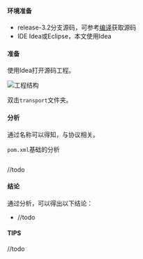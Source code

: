 #### 环境准备

- release-3.2分支源码，可参考[编译](编译.md)获取源码
- IDE Idea或Eclipse，本文使用Idea


#### 准备

使用Idea打开源码工程。

![工程结构](../../image/工程结构.png)

双击`transport`文件夹。

#### 分析

通过名称可以得知，与协议相关。

`pom.xml`基础的分析

```

```

//todo



#### 结论
通过分析，可以得出以下结论：

- //todo

#### TIPS

//todo